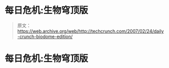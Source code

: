 # 每日危机:生物穹顶版 

> 原文：<https://web.archive.org/web/http://techcrunch.com/2007/02/24/daily-crunch-biodome-edition/>

# 每日危机:生物穹顶版
